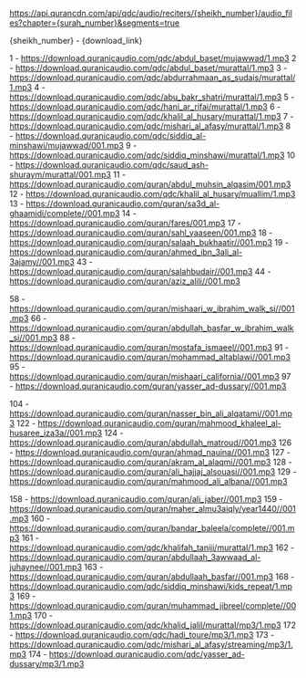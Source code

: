 ﻿https://api.qurancdn.com/api/qdc/audio/reciters/{sheikh_number}/audio_files?chapter={surah_number}&segments=true

{sheikh_number} - {download_link}

1 - https://download.quranicaudio.com/qdc/abdul_baset/mujawwad/1.mp3
2 - https://download.quranicaudio.com/qdc/abdul_baset/murattal/1.mp3
3 - https://download.quranicaudio.com/qdc/abdurrahmaan_as_sudais/murattal/1.mp3
4 - https://download.quranicaudio.com/qdc/abu_bakr_shatri/murattal/1.mp3
5 - https://download.quranicaudio.com/qdc/hani_ar_rifai/murattal/1.mp3
6 - https://download.quranicaudio.com/qdc/khalil_al_husary/murattal/1.mp3
7 - https://download.quranicaudio.com/qdc/mishari_al_afasy/murattal/1.mp3
8 - https://download.quranicaudio.com/qdc/siddiq_al-minshawi/mujawwad/001.mp3
9 - https://download.quranicaudio.com/qdc/siddiq_minshawi/murattal/1.mp3
10 - https://download.quranicaudio.com/qdc/saud_ash-shuraym/murattal/001.mp3
11 - https://download.quranicaudio.com/quran/abdul_muhsin_alqasim/001.mp3
12 - https://download.quranicaudio.com/qdc/khalil_al_husary/muallim/1.mp3
13 - https://download.quranicaudio.com/quran/sa3d_al-ghaamidi/complete//001.mp3
14 - https://download.quranicaudio.com/quran/fares/001.mp3
17 - https://download.quranicaudio.com/quran/sahl_yaaseen/001.mp3
18 - https://download.quranicaudio.com/quran/salaah_bukhaatir//001.mp3
19 - https://download.quranicaudio.com/quran/ahmed_ibn_3ali_al-3ajamy//001.mp3
43 - https://download.quranicaudio.com/quran/salahbudair//001.mp3
44 - https://download.quranicaudio.com/quran/aziz_alili//001.mp3

58 - https://download.quranicaudio.com/quran/mishaari_w_ibrahim_walk_si//001.mp3
66 - https://download.quranicaudio.com/quran/abdullah_basfar_w_ibrahim_walk_si//001.mp3
88 - https://download.quranicaudio.com/quran/mostafa_ismaeel//001.mp3
91 - https://download.quranicaudio.com/quran/mohammad_altablawi//001.mp3
95 - https://download.quranicaudio.com/quran/mishaari_california//001.mp3
97 - https://download.quranicaudio.com/quran/yasser_ad-dussary//001.mp3

104 - https://download.quranicaudio.com/quran/nasser_bin_ali_alqatami//001.mp3
122 - https://download.quranicaudio.com/quran/mahmood_khaleel_al-husaree_iza3a//001.mp3
124 - https://download.quranicaudio.com/quran/abdullah_matroud//001.mp3
126 - https://download.quranicaudio.com/quran/ahmad_nauina//001.mp3
127 - https://download.quranicaudio.com/quran/akram_al_alaqmi//001.mp3
128 - https://download.quranicaudio.com/quran/ali_hajjaj_alsouasi//001.mp3
129 - https://download.quranicaudio.com/quran/mahmood_ali_albana//001.mp3

158 - https://download.quranicaudio.com/quran/ali_jaber//001.mp3
159 - https://download.quranicaudio.com/quran/maher_almu3aiqly/year1440//001.mp3
160 - https://download.quranicaudio.com/quran/bandar_baleela/complete//001.mp3
161 - https://download.quranicaudio.com/qdc/khalifah_taniji/murattal/1.mp3
162 - https://download.quranicaudio.com/quran/abdullaah_3awwaad_al-juhaynee//001.mp3
163 - https://download.quranicaudio.com/quran/abdullaah_basfar//001.mp3
168 - https://download.quranicaudio.com/qdc/siddiq_minshawi/kids_repeat/1.mp3
169 - https://download.quranicaudio.com/quran/muhammad_jibreel/complete//001.mp3
170 - https://download.quranicaudio.com/qdc/khalid_jalil/murattal/mp3/1.mp3
172 - https://download.quranicaudio.com/qdc/hadi_toure/mp3/1.mp3
173 - https://download.quranicaudio.com/qdc/mishari_al_afasy/streaming/mp3/1.mp3
174 - https://download.quranicaudio.com/qdc/yasser_ad-dussary/mp3/1.mp3